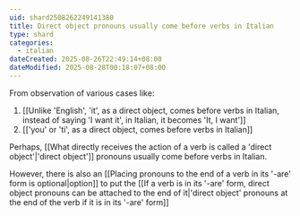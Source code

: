 ```yaml
---
uid: shard2508262249141380
title: Direct object pronouns usually come before verbs in Italian
type: shard
categories:
  - italian
dateCreated: 2025-08-26T22:49:14+08:00
dateModified: 2025-08-28T00:18:07+08:00
---
```

From observation of various cases like:
1. [[Unlike 'English', 'it', as a direct object, comes before verbs in Italian, instead of saying 'I want it', in Italian, it becomes 'It, I want']]
2. [['you' or  'ti', as a direct object, comes before verbs in Italian]]

Perhaps, [[What directly receives the action of a verb is called a 'direct object'|'direct object']] pronouns usually come before verbs in Italian. 

However, there is also an [[Placing pronouns to the end of a verb in its '-are' form is optional|option]] to put the [[If a verb is in its '-are' form, direct object pronouns can be attached to the end of it|'direct object' pronouns at the end of the verb if it is in its '-are' form]]